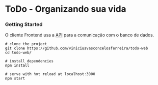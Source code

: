 # ToDo - Organizando sua vida

### Getting Started

O cliente Frontend usa a [API](https://github.com/viniciusvasconcelosferreira/todo-api.git) para a comunicação com o banco de dados.

```
# clone the project
git clone https://github.com/viniciusvasconcelosferreira/todo-web
cd todo-web/

# install dependencies
npm install

# serve with hot reload at localhost:3000
npm start
```